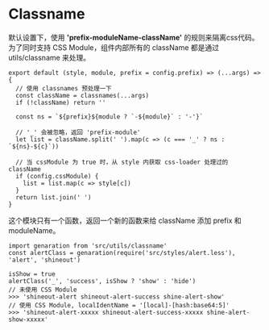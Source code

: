 # Classname

默认设置下，使用 **'prefix-moduleName-className'** 的规则来隔离css代码。为了同时支持 CSS Module，组件内部所有的 className 都是通过 utils/classname 来处理。

```
export default (style, module, prefix = config.prefix) => (...args) => {
  // 使用 classnames 预处理一下
  const className = classnames(...args)
  if (!className) return ''

  const ns = `${prefix}${module ? `-${module}` : '-'}`

  // '_' 会被忽略，返回 'prefix-module'
  let list = className.split(' ').map(c => (c === '_' ? ns : `${ns}-${c}`))

  // 当 cssModule 为 true 时，从 style 内获取 css-loader 处理过的 className
  if (config.cssModule) {
    list = list.map(c => style[c])
  }
  return list.join(' ')
}
```

这个模块只有一个函数，返回一个新的函数来给 className 添加 prefix 和 moduleName。

```
import genaration from 'src/utils/classname'
const alertClass = genaration(require('src/styles/alert.less'), 'alert', 'shineout')

isShow = true
alertClass('_', 'success', isShow ? 'show' : 'hide')
// 未使用 CSS Module
>>> 'shineout-alert shineout-alert-success shine-alert-show'
// 使用 CSS Module, localIdentName = '[local]-[hash:base64:5]'
>>> 'shineout-alert-xxxxx shineout-alert-success-xxxxx shine-alert-show-xxxxx'
```
